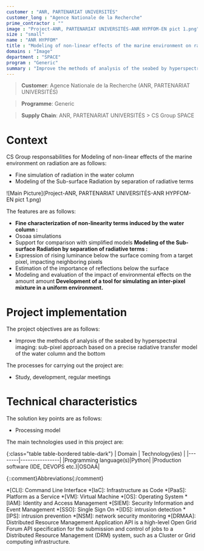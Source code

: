 ```yaml
---
customer : "ANR, PARTENARIAT UNIVERSITÉS"
customer_long : "Agence Nationale de la Recherche"
prime_contractor : ""
image : "Project-ANR, PARTENARIAT UNIVERSITÉS-ANR HYPFOM-EN pict 1.png"
size : "small"
name : "ANR HYPFOM"
title : "Modeling of non-linear effects of the marine environment on radiation"
domains : "Image"
department : "SPACE"
program : "Generic"
summary : "Improve the methods of analysis of the seabed by hyperspectral imaging: sub-pixel approach based on a precise radiative transfer model of the water column and the bottom"
---
```


> __Customer__\: Agence Nationale de la Recherche (ANR, PARTENARIAT UNIVERSITÉS)

> __Programme__\: Generic

> __Supply Chain__\: ANR, PARTENARIAT UNIVERSITÉS >  CS Group SPACE


# Context


CS Group responsabilities for Modeling of non-linear effects of the marine environment on radiation are as follows:
* Fine simulation of radiation in the water column
* Modeling of the Sub-surface Radiation by separation of radiative terms

![Main Picture](Project-ANR, PARTENARIAT UNIVERSITÉS-ANR HYPFOM-EN pict 1.png)

The features are as follows:
* **Fine characterization of non-linearity terms induced by the water column :**
* Osoaa simulations
* Support for comparison with simplified models
	**Modeling of the Sub-surface Radiation by separation of radiative terms :**
* Expression of rising luminance below the surface coming from a target pixel, impacting neighboring pixels
* Estimation of the importance of reflections below the surface
* Modeling and evaluation of the impact of environmental effects on the amount amount
	**Development of a tool for simulating an inter-pixel mixture in a uniform environment.**

# Project implementation

The project objectives are as follows:
* Improve the methods of analysis of the seabed by hyperspectral imaging: sub-pixel approach based on a precise radiative transfer model of the water column and the bottom

The processes for carrying out the project are:
* Study, development, regular meetings

# Technical characteristics

The solution key points are as follows:
* Processing model



The main technologies used in this project are:

{:class="table table-bordered table-dark"}
| Domain | Technology(ies) |
|--------|----------------|
|Programming language(s)|Python|
|Production software (IDE, DEVOPS etc.)|OSOAA|



{::comment}Abbreviations{:/comment}

*[CLI]: Command Line Interface
*[IaC]: Infrastructure as Code
*[PaaS]: Platform as a Service
*[VM]: Virtual Machine
*[OS]: Operating System
*[IAM]: Identity and Access Management
*[SIEM]: Security Information and Event Management
*[SSO]: Single Sign On
*[IDS]: intrusion detection
*[IPS]: intrusion prevention
*[NSM]: network security monitoring
*[DRMAA]: Distributed Resource Management Application API is a high-level Open Grid Forum API specification for the submission and control of jobs to a Distributed Resource Management (DRM) system, such as a Cluster or Grid computing infrastructure.
